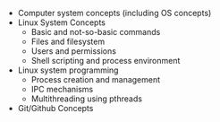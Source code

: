* Computer system concepts (including OS concepts)
* Linux System Concepts
  * Basic and not-so-basic commands
  * Files and filesystem
  * Users and permissions
  * Shell scripting and process environment
* Linux system programming
  * Process creation and management
  * IPC mechanisms
  * Multithreading using pthreads
* Git/Github Concepts
